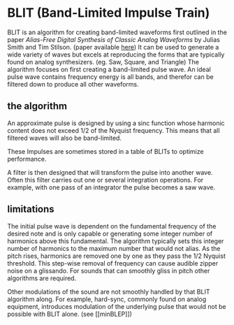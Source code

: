 # BLIT (Band-Limited Impulse Train)

BLIT is an algorithm for creating band-limited waveforms first outlined in the paper *Alias-Free Digital Synthesis of Classic Analog Waveforms* by Julias Smith and Tim Stilson. (paper available [here](https://ccrma.stanford.edu/~stilti/papers/blit.pdf)) It can be used to generate a wide variety of waves but excels at reproducing the forms that are typically found on analog synthesizers. (eg. Saw, Square, and Triangle) The algorithm focuses on first creating a band-limited pulse wave. An ideal pulse wave contains frequency energy is all bands, and therefor can be filtered down to produce all other waveforms. 

## the algorithm
An approximate pulse is designed by using a sinc function whose harmonic content does not exceed 1/2 of the Nyquist frequency. This means that all filtered waves will also be band-limited. 

These Impulses are sometimes stored in a table of BLITs to optimize performance.

A filter is then designed that will transform the pulse into another wave. Often this filter carries out one or several integration operations. For example, with one pass of an integrator the pulse becomes a saw wave. 



## limitations
The initial pulse wave is dependent on the fundamental frequency of the desired note and is only capable or generating some integer number of harmonics above this fundamental. The algorithm typically sets this integer number of harmonics to the maximum number that would not alias. As the pitch rises, harmonics are removed one by one as they pass the 1/2 Nyquist threshold. This step-wise removal of frequency can cause audible zipper noise on a glissando. For sounds that can smoothly gliss in pitch other algorithms are required. 

Other modulations of the sound are not smoothly handled by that BLIT algorithm along. For example, hard-sync, commonly found on analog equipment, introduces modulation of the underlying pulse that would not be possible with BLIT alone. (see [[minBLEP]])